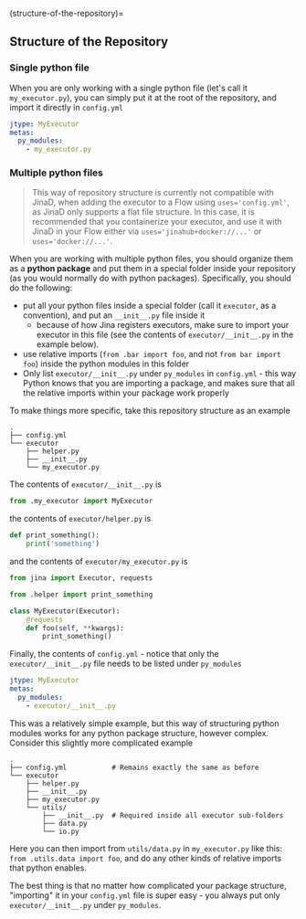 (structure-of-the-repository)=
## Structure of the Repository

### Single python file

When you are only working with a single python file (let's call it `my_executor.py`), you can simply put it at the root of the repository, and import it directly in `config.yml`

```yaml
jtype: MyExecutor
metas:
  py_modules:
    - my_executor.py
```

### Multiple python files

> This way of repository structure is currently not compatible with JinaD, when adding the executor to a Flow using `uses='config.yml'`, as JinaD only supports a flat file structure.  In this case, it is recommended that you containerize your executor, and use it with JinaD in your Flow either via `uses='jinahub+docker://...'` or `uses='docker://...'`.

When you are working with multiple python files, you should organize them as a **python package** and put them in a special folder inside
your repository (as you would normally do with python packages). Specifically, you should do the following:
- put all your python files inside a special folder (call it `executor`, as a convention), and put an `__init__.py` file inside it
    - because of how Jina registers executors, make sure to import your executor in this file (see the contents of `executor/__init__.py` in the example below).
- use relative imports (`from .bar import foo`, and not `from bar import foo`) inside the python modules in this folder
- Only list `executor/__init__.py` under `py_modules` in `config.yml` - this way Python knows that you are importing a package, and makes sure that all the relative imports within your package work properly

To make things more specific, take this repository structure as an example

```
.
├── config.yml
└── executor
    ├── helper.py
    ├── __init__.py
    └── my_executor.py
```

The contents of `executor/__init__.py` is 
```python
from .my_executor import MyExecutor
```
the contents of `executor/helper.py` is

```python
def print_something():
    print('something')
```

and the contents of `executor/my_executor.py` is

```python
from jina import Executor, requests

from .helper import print_something

class MyExecutor(Executor):
    @requests
    def foo(self, **kwargs):
        print_something()
```

Finally, the contents of `config.yml` - notice that only the `executor/__init__.py` file needs to be listed under `py_modules`

```yaml
jtype: MyExecutor
metas:
  py_modules:
    - executor/__init__.py
```

This was a relatively simple example, but this way of structuring python modules works for any python package structure, however complex. Consider this slightly more complicated example

```
.
├── config.yml           # Remains exactly the same as before
└── executor
    ├── helper.py
    ├── __init__.py
    ├── my_executor.py
    └── utils/
        ├── __init__.py  # Required inside all executor sub-folders
        ├── data.py
        └── io.py
```

Here you can then import from `utils/data.py` in `my_executor.py` like this: `from .utils.data import foo`, and do any other kinds of relative imports that python enables.

The best thing is that no matter how complicated your package structure, "importing" it in your `config.yml` file is super easy - you always put only `executor/__init__.py` under `py_modules`.